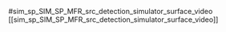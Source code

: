 #sim_sp_SIM_SP_MFR_src_detection_simulator_surface_video
[[sim_sp_SIM_SP_MFR_src_detection_simulator_surface_video]]
